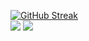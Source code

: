 [![GitHub Streak](https://streak-stats.demolab.com?user=ArrowCZ&theme=github-dark&mode=weekly)](https://git.io/streak-stats)
<br />
![](https://github-readme-stats.vercel.app/api/top-langs/?username=ArrowCZ&theme=transparent&layout=compact)
![](https://github-readme-stats.vercel.app/api?username=ArrowCZ&theme=transparent&include_all_commits=true&count_private=true)


